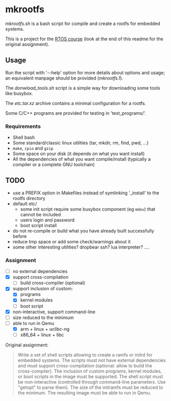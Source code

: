 # mkrootfs
*mkrootfs.sh* is a bash script for compile and create a rootfs for embedded systems.

This is a project for the [RTOS course](http://disi.unitn.it/~abeni/RTOS/) (look at the end of this readme for the original assignment).

## Usage
Run the script with '--help' option for more details about options and usage; an equivalent manpage should be provided (*mkrootfs.1*).

The *donwload_tools.sh* script is a simple way for downloading some tools like busybox.

The *etc.tar.xz* archive contains a minimal configuration for a rootfs.

Some C/C++ programs are provided for testing in 'test_programs/'.

### Requirements
* Shell bash
* Some standard/classic linux utilities (tar, mkdir, rm, find, pwd, ...)
* `make`, `cpio` and `gzip`
* Some space on your disk (it depends on what you want install)
* All the dependencies of what you want compile/install (typically a compiler or a complete GNU toolchain)

## TODO
* use a PREFIX option in Makefiles instead of symlinking '\_install' to the rootfs directory
* default etc/
  * some init script require some busybox component (eg `mdev`) that cannot be included
  * users login and password
  * boot script install
* do not re-compile or build what you have already built successfully before
* reduce tmp space or add some check/warnings about it
* some other interesting utilities? dropbear ssh? lua interpreter? ....

### Assignment
* [ ] no external dependencies
* [x] support cross-compilation
  * [ ] build cross-compiler (optional)
* [x] support inclusion of custom:
  * [x] programs
  * [x] kernel modules
  * [ ] boot script
* [x] non-interactive, support command-line
* [ ] size reduced to the minimum
* [ ] able to run in Qemu
  * [x] arm + linux + uclibc-ng
  * [ ] x86_64 + linux + libc

Original assignment:
> Write a set of shell scripts allowing to create a ramfs or initrd for embedded systems. The scripts must not have external dependencies and must support cross-compilation (optional: allow to build the cross-compiler). The inclusion of custom programs, kernel modules, or boot scripts in the image must be supported. The shell script must be non-interactive (controlled through command-line parameters. Use "getopt" to parse them). The size of the initramfs must be reduced to the minimum. The resulting image must be able to run in Qemu.

